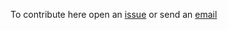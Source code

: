 To contribute here open an [issue](https://github.com/mihaiep/User-Feedback-stuff/issues) 
or send an [email](mihai.enepietrosanu@gmail.com)
